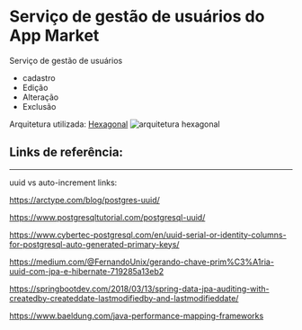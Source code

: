 # Serviço de gestão de usuários do App Market

Serviço de gestão de usuários
* cadastro
* Edição
* Alteração
* Exclusão

Arquitetura utilizada: [Hexagonal](https://reflectoring.io/spring-hexagonal/)
![arquitetura hexagonal](https://reflectoring.io/assets/img/posts/spring-hexagonal/hexagonal-architecture.png)


## Links de referência:
---
uuid vs auto-increment links:

https://arctype.com/blog/postgres-uuid/

https://www.postgresqltutorial.com/postgresql-uuid/

https://www.cybertec-postgresql.com/en/uuid-serial-or-identity-columns-for-postgresql-auto-generated-primary-keys/

https://medium.com/@FernandoUnix/gerando-chave-prim%C3%A1ria-uuid-com-jpa-e-hibernate-719285a13eb2

https://springbootdev.com/2018/03/13/spring-data-jpa-auditing-with-createdby-createddate-lastmodifiedby-and-lastmodifieddate/

https://www.baeldung.com/java-performance-mapping-frameworks
